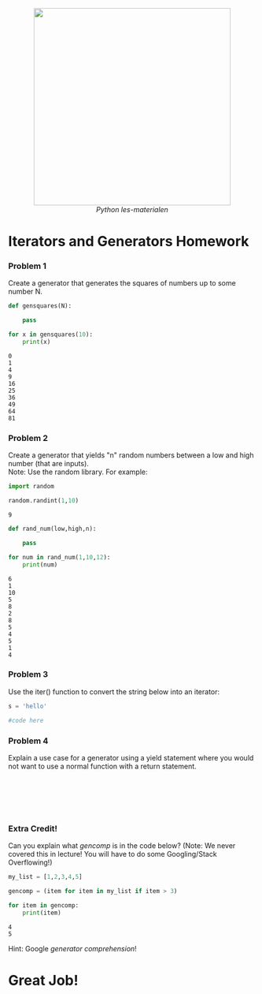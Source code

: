 <center>
    <img src='https://intecbrussel.be/img/logo3.png' width='400px' height='auto'/>
    <br/>
    <em>Python les-materialen</em>
</center>

# Iterators and Generators Homework 

### Problem 1

Create a generator that generates the squares of numbers up to some number N.


```python
def gensquares(N):

    pass
```


```python
for x in gensquares(10):
    print(x)
```

    0
    1
    4
    9
    16
    25
    36
    49
    64
    81
    

### Problem 2

Create a generator that yields "n" random numbers between a low and high number (that are inputs). <br>Note: Use the random library. For example:


```python
import random

random.randint(1,10)
```




    9




```python
def rand_num(low,high,n):

    pass
```


```python
for num in rand_num(1,10,12):
    print(num)
```

    6
    1
    10
    5
    8
    2
    8
    5
    4
    5
    1
    4
    

### Problem 3

Use the iter() function to convert the string below into an iterator:



```python
s = 'hello'

#code here
```

### Problem 4
Explain a use case for a generator using a yield statement where you would not want to use a normal function with a return statement.<br><br><br><br><br><br>



### Extra Credit!
Can you explain what *gencomp* is in the code below? (Note: We never covered this in lecture! You will have to do some Googling/Stack Overflowing!)


```python
my_list = [1,2,3,4,5]

gencomp = (item for item in my_list if item > 3)

for item in gencomp:
    print(item)
```

    4
    5
    

Hint: Google *generator comprehension*!

# Great Job!

